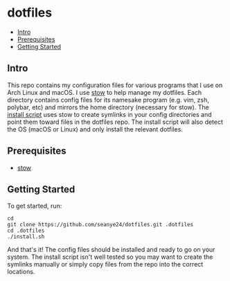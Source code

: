 # dotfiles

- [Intro](#intro)
- [Prerequisites](#prerequisites)
- [Getting Started](#getting-started)

## Intro

This repo contains my configuration files for various programs that I use on
Arch Linux and macOS.
I use [stow](https://www.gnu.org/software/stow/) to help manage my dotfiles.
Each directory contains config files for its namesake program (e.g. vim, zsh,
polybar, etc) and mirrors the home directory (necessary for stow).
The [install script](https://github.com/seanye24/dotfiles/blob/main/install.sh)
uses stow to create symlinks in your config directories and point them toward
files in the dotfiles repo.
The install script will also detect the OS (macOS or Linux) and only install the
relevant dotfiles.

## Prerequisites
- [stow](https://www.gnu.org/software/stow/)

## Getting Started

To get started, run:
```
cd
git clone https://github.com/seanye24/dotfiles.git .dotfiles
cd .dotfiles
./install.sh
```

And that's it! The config files should be installed and ready to go on your
system.
The install script isn't well tested so you may want to create the symlinks
manually or simply copy files from the repo into the correct locations.
